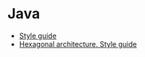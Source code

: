 # Java

- [Style guide](./style-guide.md)
- [Hexagonal architecture. Style guide](../hexagonal-architecture/)